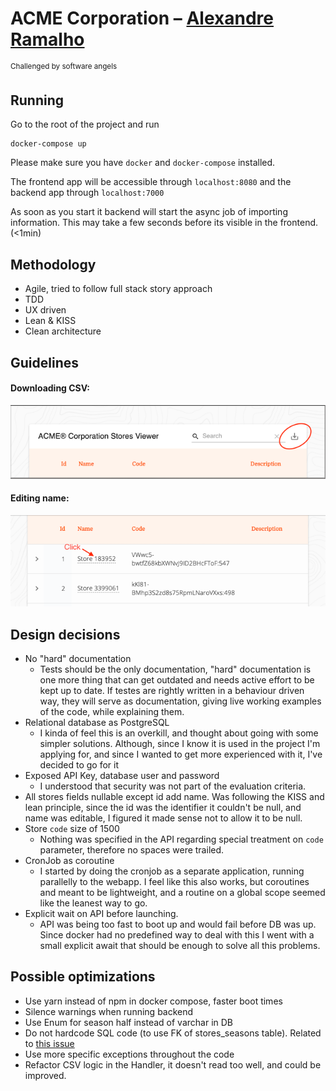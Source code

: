 # ACME Corporation – [Alexandre Ramalho](https://alramalho.com)
<sup>Challenged by software angels</sup>

## Running
Go to the root of the project and run
```
docker-compose up
```

Please make sure you have `docker` and `docker-compose` installed.

The frontend app will be accessible through `localhost:8080` and the backend app through `localhost:7000`

As soon as you start it backend will start the async job of importing information. This may take a few seconds 
before its visible in the frontend. (<1min)

## Methodology
- Agile, tried to follow full stack story approach
- TDD
- UX driven
- Lean & KISS
- Clean architecture

## Guidelines

#### Downloading CSV:
![img.png](assets/img.png)

#### Editing name:
![img_1.png](assets/img_1.png)


## Design decisions
- No "hard" documentation
  - Tests should be the only documentation, "hard" documentation is one more thing that
    can get outdated and needs active effort to be kept up to date. If testes are
    rightly written in a behaviour driven way, they will serve as documentation,
    giving live working examples of the code, while explaining them.
- Relational database as PostgreSQL
    - I kinda of feel this is an overkill, and thought about going with some simpler solutions. 
      Although, since I know it is used in the project I'm applying for, and since I
      wanted to get more experienced with it, I've decided to go for it
- Exposed API Key, database user and password
    - I understood that security was not part of the evaluation criteria. 
- All stores fields nullable except id add name. Was following the KISS and lean principle,
  since the id was the identifier it couldn't be null, and name was editable, I figured it made sense
  not to allow it to be null.
- Store `code` size of 1500
  - Nothing was specified in the API regarding special treatment on `code` parameter, therefore no spaces were trailed.
- CronJob as coroutine
  - I started by doing the cronjob as a separate application, running parallelly to the webapp. I feel like this also works,
  but coroutines and meant to be lightweight, and a routine on a global scope seemed like the leanest way to go.
- Explicit wait on API before launching. 
  - API was being too fast to boot up and would fail before DB was up. Since docker had no predefined way to deal with 
  this I went with a small explicit await that should be enough to solve all this problems.
    
## Possible optimizations

- Use yarn instead of npm in docker compose, faster boot times
- Silence warnings when running backend
- Use Enum for season half instead of varchar in DB
- Do not hardcode SQL code (to use FK of stores_seasons table). Related to [this issue](https://github.com/JetBrains/Exposed/issues/511)
- Use more specific exceptions throughout the code
- Refactor CSV logic in the Handler, it doesn't read too well, and could be improved.
